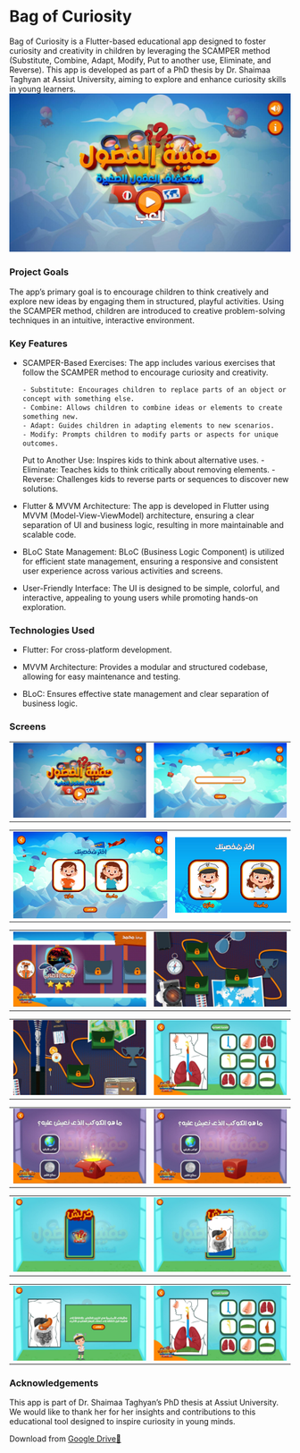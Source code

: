 # Bag of Curiosity

Bag of Curiosity is a Flutter-based educational app designed to foster curiosity and creativity in children by leveraging the SCAMPER method (Substitute, Combine, Adapt, Modify, Put to another use, Eliminate, and Reverse). This app is developed as part of a PhD thesis by Dr. Shaimaa Taghyan at Assiut University, aiming to explore and enhance curiosity skills in young learners.
![1.jpeg](./images/1.jpeg)

### Project Goals

The app’s primary goal is to encourage children to think creatively and explore new ideas by engaging them in structured, playful activities. Using the SCAMPER method, children are introduced to creative problem-solving techniques in an intuitive, interactive environment.

### Key Features

- SCAMPER-Based Exercises: The app includes various exercises that follow the SCAMPER method to encourage curiosity and creativity.

      - Substitute: Encourages children to replace parts of an object or concept with something else.
      - Combine: Allows children to combine ideas or elements to create something new.
      - Adapt: Guides children in adapting elements to new scenarios.
      - Modify: Prompts children to modify parts or aspects for unique outcomes.

  Put to Another Use: Inspires kids to think about alternative uses. - Eliminate: Teaches kids to think critically about removing elements. - Reverse: Challenges kids to reverse parts or sequences to discover new solutions.

- Flutter & MVVM Architecture: The app is developed in Flutter using MVVM (Model-View-ViewModel) architecture, ensuring a clear separation of UI and business logic, resulting in more maintainable and scalable code.

- BLoC State Management: BLoC (Business Logic Component) is utilized for efficient state management, ensuring a responsive and consistent user experience across various activities and screens.

- User-Friendly Interface: The UI is designed to be simple, colorful, and interactive, appealing to young users while promoting hands-on exploration.

### Technologies Used

- Flutter: For cross-platform development.

- MVVM Architecture: Provides a modular and structured codebase, allowing for easy maintenance and testing.

- BLoC: Ensures effective state management and clear separation of business logic.

### Screens

|                            |                            |
| -------------------------- | :------------------------: |
| ![1.jpeg](./images/1.jpeg) | ![2.jpeg](./images/2.jpeg) |

|                            |                            |
| -------------------------- | :------------------------: |
| ![3.jpeg](./images/3.jpeg) | ![4.jpeg](./images/4.jpeg) |

|                            |                            |
| -------------------------- | :------------------------: |
| ![5.jpeg](./images/5.jpeg) | ![6.jpeg](./images/6.jpeg) |

|                              |                              |
| ---------------------------- | :--------------------------: |
| ![14.jpeg](./images/14.jpeg) | ![13.jpeg](./images/13.jpeg) |

|                            |                            |
| -------------------------- | :------------------------: |
| ![7.jpeg](./images/7.jpeg) | ![8.jpeg](./images/8.jpeg) |

|                            |                              |
| -------------------------- | :--------------------------: |
| ![9.jpeg](./images/9.jpeg) | ![10.jpeg](./images/10.jpeg) |

|                              |                              |
| ---------------------------- | :--------------------------: |
| ![11.jpeg](./images/11.jpeg) | ![12.jpeg](./images/12.jpeg) |

### Acknowledgements

This app is part of Dr. Shaimaa Taghyan’s PhD thesis at Assiut University. We would like to thank her for her insights and contributions to this educational tool designed to inspire curiosity in young minds.

Download from [ Google Drive🔗](https://drive.google.com/file/d/18zZ38WaKlcTCEe4fGc9PboKuP3esrCFY/view?usp=drive_link)
